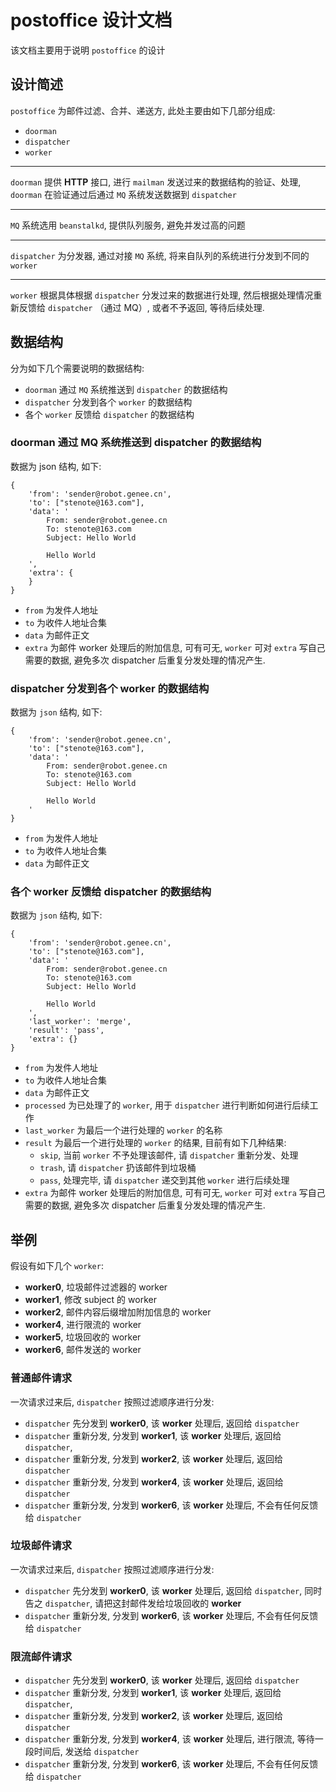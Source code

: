 # postoffice 设计文档

该文档主要用于说明 `postoffice` 的设计

## 设计简述

`postoffice` 为邮件过滤、合并、递送方, 此处主要由如下几部分组成:

* `doorman`
* `dispatcher`
* `worker`

---

`doorman` 提供 **HTTP** 接口, 进行 `mailman` 发送过来的数据结构的验证、处理, `doorman` 在验证通过后通过 `MQ` 系统发送数据到 `dispatcher`

---

`MQ` 系统选用 `beanstalkd`, 提供队列服务, 避免并发过高的问题

---

`dispatcher` 为分发器, 通过对接 `MQ` 系统, 将来自队列的系统进行分发到不同的 `worker`

---

`worker` 根据具体根据 `dispatcher` 分发过来的数据进行处理, 然后根据处理情况重新反馈给 `dispatcher` （通过 MQ）, 或者不予返回, 等待后续处理. 


## 数据结构

分为如下几个需要说明的数据结构:

* `doorman` 通过 `MQ` 系统推送到 `dispatcher` 的数据结构
* `dispatcher` 分发到各个 `worker` 的数据结构
* 各个 `worker` 反馈给 `dispatcher` 的数据结构

### doorman 通过 MQ 系统推送到 dispatcher 的数据结构

数据为 json 结构, 如下:

```
{
	'from': 'sender@robot.genee.cn',
	'to': ["stenote@163.com"],
	'data': '
		From: sender@robot.genee.cn
		To: stenote@163.com
		Subject: Hello World

		Hello World
	',
	'extra': {
	}
}
```

* `from` 为发件人地址
* `to` 为收件人地址合集
* `data` 为邮件正文
* `extra` 为邮件 worker 处理后的附加信息, 可有可无,  `worker` 可对 `extra` 写自己需要的数据, 避免多次 dispatcher 后重复分发处理的情况产生.

### dispatcher 分发到各个 worker 的数据结构


数据为 `json` 结构, 如下:

```
{
	'from': 'sender@robot.genee.cn',
	'to': ["stenote@163.com"],
	'data': '
		From: sender@robot.genee.cn
		To: stenote@163.com
		Subject: Hello World

		Hello World
	'
}
```

* `from` 为发件人地址
* `to` 为收件人地址合集
* `data` 为邮件正文


### 各个 worker 反馈给 dispatcher 的数据结构

数据为 `json` 结构, 如下:

```
{
	'from': 'sender@robot.genee.cn',
	'to': ["stenote@163.com"],
	'data': '
		From: sender@robot.genee.cn
		To: stenote@163.com
		Subject: Hello World

		Hello World
	',
	'last_worker': 'merge',
	'result': 'pass',
	'extra': {}
}
```

* `from` 为发件人地址
* `to` 为收件人地址合集
* `data` 为邮件正文
* `processed` 为已处理了的 `worker`, 用于 `dispatcher` 进行判断如何进行后续工作
* `last_worker` 为最后一个进行处理的 `worker` 的名称
* `result` 为最后一个进行处理的 `worker` 的结果, 目前有如下几种结果:
	* `skip`, 当前 `worker` 不予处理该邮件, 请 `dispatcher` 重新分发、处理
	* `trash`, 请 `dispatcher` 扔该邮件到垃圾桶
	* `pass`, 处理完毕, 请 `dispatcher` 递交到其他 `worker` 进行后续处理
* `extra` 为邮件 worker 处理后的附加信息, 可有可无,  `worker` 可对 `extra` 写自己需要的数据, 避免多次 dispatcher 后重复分发处理的情况产生.

## 举例


假设有如下几个 `worker`:

* **worker0**, 垃圾邮件过滤器的 worker
* **worker1**, 修改 subject 的 worker
* **worker2**, 邮件内容后缀增加附加信息的 worker
* **worker4**, 进行限流的 worker
* **worker5**, 垃圾回收的 worker
* **worker6**, 邮件发送的 worker

### 普通邮件请求

一次请求过来后, `dispatcher` 按照过滤顺序进行分发:

* `dispatcher` 先分发到 **worker0**, 该 **worker** 处理后, 返回给 `dispatcher`
* `dispatcher` 重新分发, 分发到 **worker1**, 该 **worker** 处理后, 返回给 `dispatcher`,
* `dispatcher` 重新分发, 分发到 **worker2**, 该 **worker** 处理后,  返回给 `dispatcher`
* `dispatcher` 重新分发, 分发到 **worker4**, 该 **worker** 处理后,  返回给 `dispatcher`
* `dispatcher` 重新分发, 分发到 **worker6**, 该 **worker** 处理后, 不会有任何反馈给 `dispatcher`

### 垃圾邮件请求


一次请求过来后, `dispatcher` 按照过滤顺序进行分发:

* `dispatcher` 先分发到 **worker0**, 该 **worker** 处理后, 返回给 `dispatcher`, 同时告之 `dispatcher`, 请把这封邮件发给垃圾回收的 **worker**
* `dispatcher` 重新分发, 分发到 **worker6**, 该 **worker** 处理后, 不会有任何反馈给 `dispatcher`


### 限流邮件请求

* `dispatcher` 先分发到 **worker0**, 该 **worker** 处理后, 返回给 `dispatcher`
* `dispatcher` 重新分发, 分发到 **worker1**, 该 **worker** 处理后, 返回给 `dispatcher`,
* `dispatcher` 重新分发, 分发到 **worker2**, 该 **worker** 处理后,  返回给 `dispatcher`
* `dispatcher` 重新分发, 分发到 **worker4**, 该 **worker** 处理后, 进行限流, 等待一段时间后, 发送给 `dispatcher`
* `dispatcher` 重新分发, 分发到 **worker6**, 该 **worker** 处理后, 不会有任何反馈给 `dispatcher`
